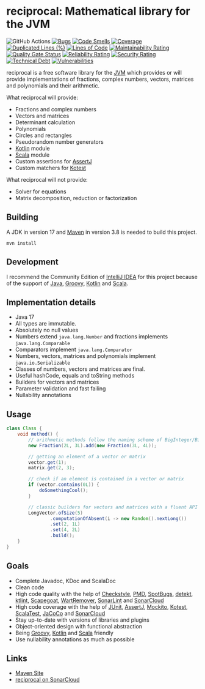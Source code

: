 # reciprocal: Mathematical library for the JVM

![GitHub Actions](https://github.com/ltennstedt/reciprocal/actions/workflows/maven.yml/badge.svg)
[![Bugs](https://sonarcloud.io/api/project_badges/measure?project=ltennstedt_reciprocal&metric=bugs)](https://sonarcloud.io/summary/new_code?id=ltennstedt_reciprocal)
[![Code Smells](https://sonarcloud.io/api/project_badges/measure?project=ltennstedt_reciprocal&metric=code_smells)](https://sonarcloud.io/summary/new_code?id=ltennstedt_reciprocal)
[![Coverage](https://sonarcloud.io/api/project_badges/measure?project=ltennstedt_reciprocal&metric=coverage)](https://sonarcloud.io/summary/new_code?id=ltennstedt_reciprocal)
[![Duplicated Lines (%)](https://sonarcloud.io/api/project_badges/measure?project=ltennstedt_reciprocal&metric=duplicated_lines_density)](https://sonarcloud.io/summary/new_code?id=ltennstedt_reciprocal)
[![Lines of Code](https://sonarcloud.io/api/project_badges/measure?project=ltennstedt_reciprocal&metric=ncloc)](https://sonarcloud.io/summary/new_code?id=ltennstedt_reciprocal)
[![Maintainability Rating](https://sonarcloud.io/api/project_badges/measure?project=ltennstedt_reciprocal&metric=sqale_rating)](https://sonarcloud.io/summary/new_code?id=ltennstedt_reciprocal)
[![Quality Gate Status](https://sonarcloud.io/api/project_badges/measure?project=ltennstedt_reciprocal&metric=alert_status)](https://sonarcloud.io/summary/new_code?id=ltennstedt_reciprocal)
[![Reliability Rating](https://sonarcloud.io/api/project_badges/measure?project=ltennstedt_reciprocal&metric=reliability_rating)](https://sonarcloud.io/summary/new_code?id=ltennstedt_reciprocal)
[![Security Rating](https://sonarcloud.io/api/project_badges/measure?project=ltennstedt_reciprocal&metric=security_rating)](https://sonarcloud.io/summary/new_code?id=ltennstedt_reciprocal)
[![Technical Debt](https://sonarcloud.io/api/project_badges/measure?project=ltennstedt_reciprocal&metric=sqale_index)](https://sonarcloud.io/summary/new_code?id=ltennstedt_reciprocal)
[![Vulnerabilities](https://sonarcloud.io/api/project_badges/measure?project=ltennstedt_reciprocal&metric=vulnerabilities)](https://sonarcloud.io/summary/new_code?id=ltennstedt_reciprocal)

reciprocal is a free software library for the [JVM](https://www.java.com/) which provides or will provide
implementations of fractions, complex numbers, vectors, matrices and polynomials and their arithmetic.

What reciprocal will provide:

* Fractions and complex numbers
* Vectors and matrices
* Determinant calculation
* Polynomials
* Circles and rectangles
* Pseudorandom number generators
* [Kotlin](https://kotlinlang.org/) module
* [Scala](https://scala-lang.org/) module
* Custom assertions for [AssertJ](https://assertj.github.io/doc/)
* Custom matchers for [Kotest](https://kotest.io/)

What reciprocal will not provide:

* Solver for equations
* Matrix decomposition, reduction or factorization

## Building

A JDK in version 17 and [Maven](https://maven.apache.org) in version 3.8 is needed to build this project.

```shell script
mvn install
```

## Development

I recommend the Community Edition of [IntelliJ IDEA](https://www.jetbrains.com/) for this project because of the
support of [Java](https://www.java.com/), [Groovy](https://groovy-lang.org/), [Kotlin](https://www.kotlinlang.org/) and
[Scala](https://scala-lang.org/).

## Implementation details

* Java 17
* All types are immutable.
* Absolutely no null values
* Numbers extend `java.lang.Number` and fractions implements `java.lang.Comparable`
* Comparators implement `java.lang.Comparator`
* Numbers, vectors, matrices and polynomials implement `java.io.Serializable`
* Classes of numbers, vectors and matrices are final.
* Useful hashCode, equals and toString methods
* Builders for vectors and matrices
* Parameter validation and fast failing
* Nullability annotations

## Usage

```java
class Class {
    void method() {
        // arithmetic methods follow the naming scheme of BigInteger/BigDecimal
        new Fraction(2L, 3L).add(new Fraction(3L, 4L));

        // getting an element of a vector or matrix
        vector.get(1);
        matrix.get(2, 3);

        // check if an element is contained in a vector or matrix
        if (vector.contains(0L)) {
            doSomethingCool();
        }

        // classic builders for vectors and matrices with a fluent API        
        LongVector.ofSize(5)
                .computationOfAbsent(i -> new Random().nextLong())
                .set(2, 1L)
                .set(4, 2L)
                .build();
    }
}
```

## Goals

* Complete Javadoc, KDoc and ScalaDoc
* Clean code
* High code quality with the help of [Checkstyle](https://checkstyle.org/), [PMD](https://pmd.github.io/),
  [SpotBugs](https://spotbugs.github.io/), [detekt](https://detekt.dev/),
  [ktlint](https://pinterest.github.io/ktlint/), [Scapegoat](https://github.com/scapegoat-scala/scapegoat),
  [WartRemover](https://www.wartremover.org/), [SonarLint](https://www.sonarlint.org/) and
  [SonarCloud](https://sonarcloud.io/)
* High code coverage with the help of [JUnit](https://junit.org/junit5/), [AssertJ](https://assertj.github.io/doc/),
  [Mockito](https://site.mockito.org/), [Kotest](https://kotest.io/), [ScalaTest](https://www.scalatest.org/),
  [JaCoCo](https://www.jacoco.org/jacoco/) and [SonarCloud](https://sonarcloud.io/)
* Stay up-to-date with versions of libraries and plugins
* Object-oriented design with functional abstraction
* Being [Groovy](https://groovy-lang.org/), [Kotlin](https://www.kotlinlang.org/) and [Scala](https://scala-lang.org/)
  friendly
* Use nullability annotations as much as possible

## Links

* [Maven Site](https://ltennstedt.github.io/reciprocal/index.html)
* [reciprocal on SonarCloud](https://sonarcloud.io/project/overview?id=ltennstedt_reciprocal)
